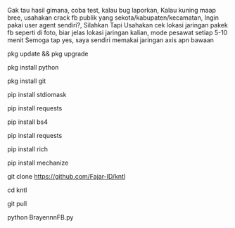 Gak tau hasil gimana, coba test, kalau bug laporkan,
Kalau kuning maap bree, usahakan crack fb publik yang sekota/kabupaten/kecamatan,
Ingin pakai user agent sendiri?, Silahkan Tapi Usahakan cek lokasi jaringan pakek fb seperti di foto, biar jelas lokasi jaringan kalian, mode pesawat setiap 5-10 menit
Semoga tap yes, saya sendiri memakai jaringan axis apn bawaan


pkg update && pkg upgrade

pkg install python

pkg install git

pip install stdiomask

pip install requests

pip install bs4

pip install requests

pip install rich

pip install mechanize

git clone https://github.com/Fajar-ID/kntl

cd kntl

git pull

python BrayennnFB.py
